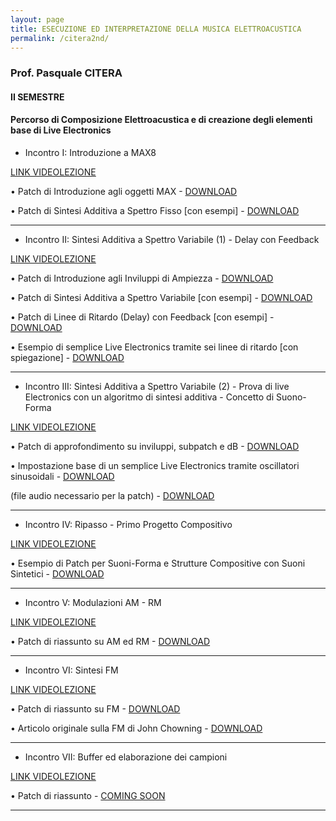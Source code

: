 ```yaml
---
layout: page
title: ESECUZIONE ED INTERPRETAZIONE DELLA MUSICA ELETTROACUSTICA
permalink: /citera2nd/
---
```


### Prof. Pasquale CITERA
#### II SEMESTRE

#### Percorso di Composizione Elettroacustica e di creazione degli elementi base di Live Electronics


- Incontro I: Introduzione a MAX8

<a href="https://youtu.be/NYywavqffFI" target="_blank">LINK VIDEOLEZIONE</a>


• Patch di Introduzione agli oggetti MAX -
<a href="https://www.dropbox.com/s/ievrzvp8o7gfdi2/01a_Introduzione.maxhelp?dl=0" target="_blank">DOWNLOAD</a>


• Patch di Sintesi Additiva a Spettro Fisso [con esempi] -
<a href="https://www.dropbox.com/s/o22zegr87br9x41/01b_AdditivaSpettroFisso.maxpat?dl=0" target="_blank">DOWNLOAD</a>


---

- Incontro II: Sintesi Additiva a Spettro Variabile (1) - Delay con Feedback

<a href="https://youtu.be/Oh4VxEO6YX4" target="_blank">LINK VIDEOLEZIONE</a>

• Patch di Introduzione agli Inviluppi di Ampiezza -
<a href="https://www.dropbox.com/s/litlejwe3dd3cwf/02a_InviluppoDAmpiezza.maxhelp?dl=0" target="_blank">DOWNLOAD</a>

• Patch di Sintesi Additiva a Spettro Variabile [con esempi] -
<a href="https://www.dropbox.com/s/0nasxfozlog9o4d/02b_SintesiAdditivaSpettroVariabile.maxpat?dl=0" target="_blank">DOWNLOAD</a>

• Patch di Linee di Ritardo (Delay) con Feedback [con esempi] -
<a href="https://www.dropbox.com/s/l3bojtiree0tbok/02c_DelayFeedback.maxpat?dl=0" target="_blank">DOWNLOAD</a>

• Esempio di semplice Live Electronics tramite sei linee di ritardo [con spiegazione] -
<a href="https://www.dropbox.com/s/gjfednvw4qgn1l6/02d_EsempioPatchDelay.maxpat?dl=0" target="_blank">DOWNLOAD</a>


---


- Incontro III: Sintesi Additiva a Spettro Variabile (2) - Prova di live Electronics con un algoritmo di sintesi additiva - Concetto di Suono-Forma


<a href="https://youtu.be/CF8NBdhVpuI" target="_blank">LINK VIDEOLEZIONE</a>

• Patch di approfondimento su inviluppi, subpatch e dB -  <a href="https://www.dropbox.com/s/t99hutabrgnojch/03a_ApprofondimentoInviluppi_dB_subpatch.maxhelp?dl=0" target="_blank">DOWNLOAD</a>


• Impostazione base di un semplice Live Electronics tramite oscillatori sinusoidali -  <a href="https://www.dropbox.com/s/zycspk2r85rdbl1/03b_EsempioDiLiveElectronicsStrumento-StrumentoSintetico.maxhelp?dl=0" target="_blank">DOWNLOAD</a>

(file audio necessario per la patch) - <a href="https://www.dropbox.com/s/bcktgv11cxhk3at/piano.mp3?dl=0" target="_blank">DOWNLOAD</a>


---

- Incontro IV: Ripasso - Primo Progetto Compositivo


<a href="https://www.youtube.com/watch?v=96T0VR-HjV0" target="_blank">LINK VIDEOLEZIONE</a>


• Esempio di Patch per Suoni-Forma e Strutture Compositive con Suoni Sintetici -  <a href="https://www.dropbox.com/s/e0xl8oeupu29tka/04_EsempiodiPatchperSuoniForma.maxpat?dl=0" target="_blank">DOWNLOAD</a>



---

- Incontro V: Modulazioni AM - RM


<a href="https://www.youtube.com/watch?v=FqLI0WWnjHU" target="_blank">LINK VIDEOLEZIONE</a>


• Patch di riassunto su AM ed RM -  <a href="https://www.dropbox.com/s/gmwakrmhx5fdbh2/05_ModulazionidiAmpiezza.maxpat?dl=0" target="_blank">DOWNLOAD</a>




---

- Incontro VI: Sintesi FM


<a href="https://www.youtube.com/watch?v=9E1OzXD1zAU" target="_blank">LINK VIDEOLEZIONE</a>


• Patch di riassunto su FM -  <a href="https://www.dropbox.com/s/hz2ysnwvy9vw78n/06_ModulazionediFrequenza.maxpat?dl=0" target="_blank">DOWNLOAD</a>

• Articolo originale sulla FM di John Chowning -  <a href="https://www.dropbox.com/s/9t4963ad6zrad47/FmChowning.pdf?dl=0" target="_blank">DOWNLOAD</a>


---



- Incontro VII: Buffer ed elaborazione dei campioni


<a href="https://www.youtube.com/watch?v=7Wd7G2xxTGY" target="_blank">LINK VIDEOLEZIONE</a>

• Patch di riassunto - <a href=" " target="_blank">COMING SOON</a>


---
